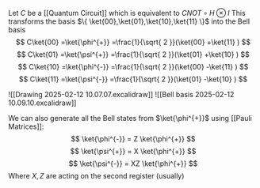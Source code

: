 Let $C$ be a [[Quantum Circuit]] which is equivalent to $CNOT\circ H\otimes I$
This transforms the basis $\{ \ket{00},\ket{01},\ket{10},\ket{11} \}$ into
the Bell basis
$$
C\ket{00} =\ket{\phi^{+}} =\frac{1}{\sqrt{ 2 }}(\ket{00} +\ket{11} )
$$
$$
C\ket{01} =\ket{\psi^{+}} =\frac{1}{\sqrt{ 2 }}(\ket{01} +\ket{10} )
$$
$$
C\ket{10} =\ket{\phi^{-}} =\frac{1}{\sqrt{ 2 }}(\ket{00} -\ket{11} )
$$
$$
C\ket{11} =\ket{\psi^{-}} =\frac{1}{\sqrt{ 2 }}(\ket{01} -\ket{10} )
$$

![[Drawing 2025-02-12 10.07.07.excalidraw]]
![[Bell basis 2025-02-12 10.09.10.excalidraw]]

We can also generate all the Bell states from $\ket{\phi^{+}}$ using [[Pauli Matrices]]:
$$
\ket{\phi^{-}} = Z \ket{\phi^{+}}
$$
$$
\ket{\psi^{+}} = X \ket{\phi^{+}}
$$
$$
\ket{\psi^{-}} = XZ \ket{\phi^{+}}
$$
Where $X,Z$ are acting on the second register (usually)
